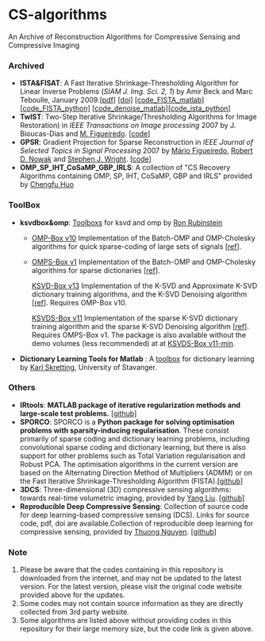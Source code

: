 # CS-algorithms
An Archive of Reconstruction Algorithms for Compressive Sensing and Compressive Imaging

### Archived

- **ISTA&FISAT**: A Fast Iterative Shrinkage-Thresholding Algorithm for Linear Inverse Problems (*SIAM J. Img. Sci. 2, 1*) by Amir Beck and Marc Teboulle, January 2009.[[pdf]](https://dl.acm.org/doi/10.1137/080716542) [[doi]](https://doi.org/10.1137/080716542) [[code_FISTA_matlab]](https://github.com/tiepvupsu/FISTA) [[code_FISTA_python]](https://github.com/JeanKossaifi/FISTA) [[code_denoise_matlab\]](https://github.com/sandeepbanik/Image-denoise-and-TV-solver)[[code_ista_python\]](https://github.com/seunghwanyoo/ista_lasso)
- **TwIST**: Two-Step Iterative Shrinkage/Thresholding Algorithms for Image Restoration) in *IEEE Transactions on Image processing* 2007 by J. Bioucas-Dias and [M. Figueiredo](http://www.lx.it.pt/~mtf/). [[code](http://www.lx.it.pt/~bioucas/code.htm)]
- **GPSR**: Gradient Projection  for Sparse  Reconstruction in *IEEE Journal of Selected Topics in Signal Processing* 2007 by [Mário Figueiredo](http://www.lx.it.pt/~mtf), [Robert D. Nowak](http://www.ece.wisc.edu/~nowak/) and  [Stephen J. Wright](http://www.cs.wisc.edu/~swright/). [[code](http://www.lx.it.pt/~mtf/GPSR/)]
- **OMP_SP_IHT_CoSaMP_GBP_IRLS**: A collection of "CS Recovery Algorithms containing OMP, SP, IHT, CoSaMP, GBP and IRLS" provided by [Chengfu Huo](http://home.ustc.edu.cn/~roy)



### ToolBox

- **ksvdbox&omp**: [Toolboxs]((http://www.cs.technion.ac.il/~ronrubin/software.html#)) for ksvd and omp by [Ron Rubinstein](http://www.cs.technion.ac.il/~ronrubin/software.html#)

  - [OMP-Box v10](./[ToolBox]/ksvdbox&omp/ompbox10/) Implementation of the Batch-OMP and OMP-Cholesky algorithms for quick sparse-coding of large sets of signals [[ref](http://www.cs.technion.ac.il/~ronrubin/Publications/KSVD-OMP-v2.pdf)].

  - [OMPS-Box v1](./[ToolBox]/ksvdbox&omp/ompsbox1/) Implementation of the Batch-OMP and OMP-Cholesky algorithms for sparse dictionaries [[ref](http://www.cs.technion.ac.il/~ronrubin/Publications/sparsedict.pdf)].

    [KSVD-Box v13](./[ToolBox]/ksvdbox&omp/ksvdbox13/) Implementation of the K-SVD and Approximate K-SVD dictionary training algorithms, and the K-SVD Denoising algorithm [[ref](http://www.cs.technion.ac.il/~ronrubin/Publications/KSVD-OMP-v2.pdf)]. Requires OMP-Box v10.

    [KSVDS-Box v11](./[ToolBox]/ksvdbox&omp/ksvdsbox11/) Implementation of the sparse K-SVD dictionary training algorithm and the sparse K-SVD Denoising algorithm [[ref](http://www.cs.technion.ac.il/~ronrubin/Publications/sparsedict.pdf)]. Requires OMPS-Box v1. The package is also available without the demo volumes (less recommended) at at [KSVDS-Box v11-min](http://www.cs.technion.ac.il/~ronrubin/Software/ksvdsbox11-min.zip).
  
- **Dictionary Learning Tools for Matlab** : A [toolbox](https://www.ux.uis.no/~karlsk/dle/) for dictionary learning by [Karl Skretting](https://www.ux.uis.no/~karlsk/), University of Stavanger.



### Others

- **IRtools**: **MATLAB package of iterative regularization methods and large-scale test problems.** [[github]](https://github.com/jnagy1/IRtools)
- **SPORCO**: SPORCO is a **Python package for solving optimisation problems with sparsity-inducing regularisation**. These consist primarily of sparse coding and dictionary learning problems, including convolutional sparse coding and dictionary learning, but there is also support for other problems such as Total Variation regularisation and Robust PCA. The optimisation algorithms in the current version are based on the Alternating Direction Method of Multipliers (ADMM) or on the Fast Iterative Shrinkage-Thresholding Algorithm (FISTA).[[github]](https://github.com/bwohlberg/sporco)
- **3DCS**: Three-dimensional (3D) compressive sensing algorithms: towards real-time volumetric imaging, provided by  [Yang Liu](https://github.com/liuyang12).  [[github]](https://github.com/liuyang12/3DCS)
- **Reproducible Deep Compressive Sensing**: Collection of source code for deep learning-based compressive sensing (DCS). Links for source code, pdf, doi are available.Collection of reproducible deep learning for compressive sensing, provided by [Thuong Nguyen](https://github.com/ngcthuong). [[github]](https://github.com/ngcthuong/Reproducible-Deep-Compressive-Sensing)



### Note

1. Please be aware that the codes containing in this repository is downloaded from the internet, and may not be updated to the latest version. For the latest version, please visit the original code website provided above for the updates.
2. Some codes may not contain source information as they are directly collected from 3rd party website.
3. Some algorithms are listed above without providing codes in this repository for their large memory size, but the code link is given above.